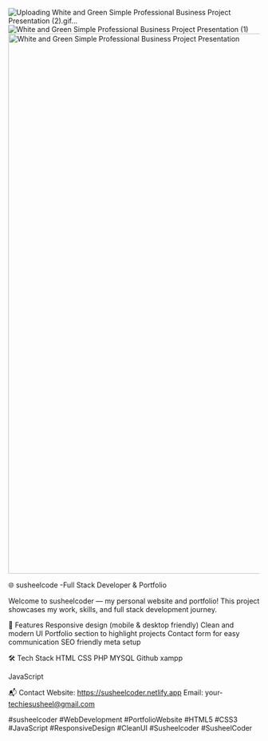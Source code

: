 ![Uploading White and Green Simple  Professional Business Project Presentation (2).gif…]()
![White and Green Simple  Professional Business Project Presentation (1)](https://github.com/user-attachments/assets/77b8b5f7-e63b-4d1f-a984-c46cbc8389a7)
<img width="1920" height="1080" alt="White and Green Simple  Professional Business Project Presentation" src="https://github.com/user-attachments/assets/3f7a285f-6515-442c-b027-338c5d029777" />






🌐 susheelcode -Full Stack Developer & Portfolio

Welcome to susheelcoder — my personal website and portfolio!
This project showcases my work, skills, and full stack development journey.

🚀 Features
Responsive design (mobile & desktop friendly)
Clean and modern UI
Portfolio section to highlight projects
Contact form for easy communication
SEO friendly meta setup

🛠️ Tech Stack
HTML
CSS
PHP
MYSQL
Github
xampp

JavaScript


📬 Contact
Website: https://susheelcoder.netlify.app
Email: your- techiesusheel@gmail.com




#susheelcoder #WebDevelopment #PortfolioWebsite #HTML5 #CSS3 #JavaScript #ResponsiveDesign #CleanUI #Susheelcoder  #SusheelCoder 
